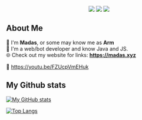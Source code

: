 <p align="center">
  <img src="https://img.shields.io/badge/Age-15-ff88b5">
  <img src="https://dcbadge.vercel.app/api/shield/704011737900253315?style=flat&theme=discord">
  <img src="https://komarev.com/ghpvc/?username=Madasish&color=ff88b5">
</p>

## About Me
🌸 I'm **Madas**, or some may know me as **Arm**  
🤖 I'm a web/bot developer and know Java and JS.  
🌐 Check out my website for links: **https://madas.xyz**  

🦆 https://youtu.be/FZUcpVmEHuk  

<!---
## My Discord

[![Discord Presence](https://lanyard-profile-readme.vercel.app/api/704011737900253315)](https://discord.com/users/704011737900253315)
-->

## My Github stats

[![My GitHub stats](https://github-readme-stats.vercel.app/api?username=Madasish&theme=dracula)](https://github.com/Madasish/)

[![Top Langs](https://github-readme-stats.vercel.app/api/top-langs/?username=Madasish&theme=dracula&layout=compact)](https://github.com/Madasish/)
